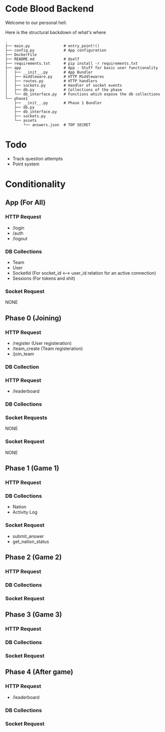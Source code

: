 # Code Blood Backend
Welcome to our personal hell.

Here is the structural backdown of what's where
```
.
├── main.py               # entry_point!()
├── config.py             # App configuration
├── DockerFile
├── README.md             # @self
├── requirements.txt      # pip install -r requirements.txt
├── app                   # App - Stuff for basic user functionality
│   ├── __init__.py       # App Bundler
│   ├── middleware.py     # HTTP Middlewares
│   ├── routes.py         # HTTP handlers
│   ├── sockets.py        # Handler of socket events
│   ├── db.py             # Collections of the phase
│   └── db_interface.py   # Functions which expose the db collections
└── phase1
    ├── __init__.py       # Phase 1 Bundler
    ├── db.py
    ├── db_interface.py
    ├── sockets.py
    └── assets
        └── answers.json  # TOP SECRET

```

# Todo
- Track question attempts
- Point system

# Conditionality
## App (For All)
### HTTP Request
- /login
- /auth
- /logout
### DB Collections
- Team
- User
- SocketId (For socket_id <--> user_id relation for an active connection)
- Sessions (For tokens and shit)
### Socket Request
NONE

## Phase 0 (Joining)
### HTTP Request
- /register (User registeration)
- /team_create (Team registeration)
- /join_team
### DB Collection
### HTTP Request
- /leaderboard
### DB Collections
### Socket Requests
NONE
### Socket Request
NONE

## Phase 1 (Game 1)
### HTTP Request
### DB Collections
- Nation
- Activity Log
### Socket Request
- submit_answer
- get_nation_status

## Phase 2 (Game 2)
### HTTP Request
### DB Collections
### Socket Request

## Phase 3 (Game 3)
### HTTP Request
### DB Collections
### Socket Request

## Phase 4 (After game)
### HTTP Request
- /leaderboard
### DB Collections
### Socket Request